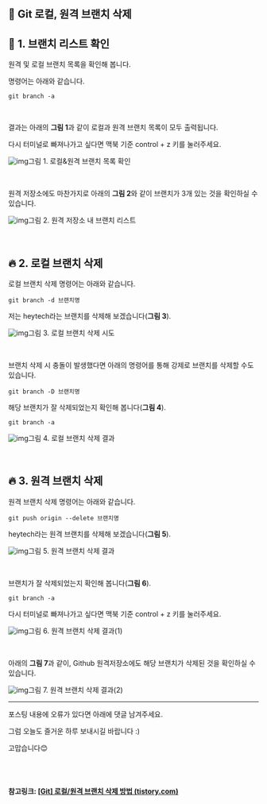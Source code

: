 ## 💫 Git 로컬, 원격 브랜치 삭제

## 👀 1. 브랜치 리스트 확인

원격 및 로컬 브랜치 목록을 확인해 봅니다.

명령어는 아래와 같습니다.

```
git branch -a
```

 <br>

결과는 아래의 **그림 1**과 같이 로컬과 원격 브랜치 목록이 모두 출력됩니다.

다시 터미널로 빠져나가고 싶다면 맥북 기준 control + z 키를 눌러주세요.



![img](https://blog.kakaocdn.net/dn/B56NR/btrOighohAJ/bVuhxpzyf12aWRFcsHUs10/img.png)그림 1. 로컬&원격 브랜치 목록 확인



 <br>

원격 저장소에도 마찬가지로 아래의 **그림 2**와 같이 브랜치가 3개 있는 것을 확인하실 수 있습니다.



![img](https://blog.kakaocdn.net/dn/bsT3JR/btrOlCc4JZg/10QL7f6gIMpovrKRy0NYsK/img.png)그림 2. 원격 저장소 내 브랜치 리스트

<br>

## 🔥 2. 로컬 브랜치 삭제

로컬 브랜치 삭제 명령어는 아래와 같습니다.

```
git branch -d 브랜치명
```

 

저는 heytech라는 브랜치를 삭제해 보겠습니다(**그림 3**).



![img](https://blog.kakaocdn.net/dn/dACu0l/btrOlf99nYm/6Jc5KU95kDERIzYsbJmZW1/img.png)그림 3. 로컬 브랜치 삭제 시도

<br>

브랜치 삭제 시 충돌이 발생했다면 아래의 명령어를 통해 강제로 브랜치를 삭제할 수도 있습니다.

```
git branch -D 브랜치명
```

해당 브랜치가 잘 삭제되었는지 확인해 봅니다(**그림 4**).

```
git branch -a
```



![img](https://blog.kakaocdn.net/dn/n8zgQ/btrOkc6SHaG/v6JY6Ge0lT0pMuGi9kKjN1/img.png)그림 4. 로컬 브랜치 삭제 결과

<br>

## 🔥 3. 원격 브랜치 삭제

원격 브랜치 삭제 명령어는 아래와 같습니다.

```
git push origin --delete 브랜치명
```

heytech라는 원격 브랜치를 삭제해 보겠습니다(**그림 5**).



![img](https://blog.kakaocdn.net/dn/mVUnI/btrOjAz2rnc/MHSZBTAr9YTnUI2Hc3RsuK/img.png)그림 5. 원격 브랜치 삭제 결과

<br>

브랜치가 잘 삭제되었는지 확인해 봅니다(**그림 6**).

```
git branch -a
```

다시 터미널로 빠져나가고 싶다면 맥북 기준 control + z 키를 눌러주세요.



![img](https://blog.kakaocdn.net/dn/pGbc9/btrOjA06cRg/E203WPpiXYgIxOB1ckkmD1/img.png)그림 6. 원격 브랜치 삭제 결과(1)

<br>

아래의 **그림 7**과 같이, Github 원격저장소에도 해당 브랜치가 삭제된 것을 확인하실 수 있습니다.



![img](https://blog.kakaocdn.net/dn/dyWxKm/btrOlKPtlvb/VOVLhgB5imxndJZjfwZ3Ck/img.png)그림 7. 원격 브랜치 삭제 결과(2)



------

포스팅 내용에 오류가 있다면 아래에 댓글 남겨주세요.

그럼 오늘도 즐거운 하루 보내시길 바랍니다 :)

고맙습니다😊

<br>

<br>

#### 참고링크: [[Git\] 로컬/원격 브랜치 삭제 방법 (tistory.com)](https://heytech.tistory.com/463)

<br>